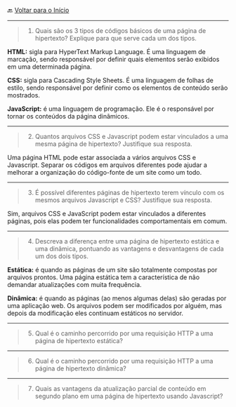 🔙 [Voltar para o Início](https://github.com/4L1C3-R4BB1T/desenvolvimento-web "Voltar para o Início")

---

> 1. Quais são os 3 tipos de códigos básicos de uma página de hipertexto? Explique para que serve cada um dos tipos.
 
**HTML:** sigla para HyperText Markup Language. É uma linguagem de marcação, sendo responsável por definir quais elementos serão exibidos em uma determinada página.

**CSS:** sigla para Cascading Style Sheets. É uma linguagem de folhas de
estilo, sendo responsável por definir como os elementos de conteúdo serão mostrados.

**JavaScript:** é uma linguagem de programação. Ele é o responsável por tornar os conteúdos da página dinâmicos.

---

> 2. Quantos arquivos CSS e Javascript podem estar vinculados a uma mesma página de hipertexto? Justifique sua resposta.

Uma página HTML pode estar associada a vários arquivos CSS e Javascript. Separar os códigos em arquivos diferentes pode ajudar a melhorar a organização do código-fonte de um site como um todo. 

---

> 3. É possível diferentes páginas de hipertexto terem vínculo com os mesmos arquivos Javascript e CSS? Justifique sua resposta.

Sim, arquivos CSS e JavaScript podem estar vinculados a diferentes páginas, pois elas podem ter funcionalidades comportamentais em
comum.

---

> 4. Descreva a diferença entre uma página de hipertexto estática e uma dinâmica, pontuando as vantagens e desvantagens de cada um dos dois tipos.

**Estática:** é quando as páginas de um site são totalmente compostas por arquivos prontos. Uma página estática tem a característica de não demandar atualizações com muita frequência. 

**Dinâmica:** é quando as páginas (ao menos algumas delas) são geradas por uma aplicação web. Os arquivos podem ser modificados por alguém, mas depois da modificação eles continuam estáticos no servidor.

---

> 5. Qual é o caminho percorrido por uma requisição HTTP a uma página de hipertexto estática?


---

> 6. Qual é o caminho percorrido por uma requisição HTTP a uma página de hipertexto dinâmica?


---

> 7. Quais as vantagens da atualização parcial de conteúdo em segundo plano em uma página de hipertexto usando Javascript? 

